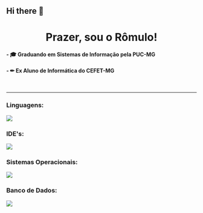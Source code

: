 ## Hi there 👋
<h1 align="center"> Prazer, sou o Rômulo!</h1>
<h4 align="left"> - 🎓 Graduando em Sistemas de Informação pela PUC-MG </h3>
<h4 align="left"> - ✏ Ex Aluno de Informática do CEFET-MG </h3>


<br>

---
<h3 align="left">Linguagens:</h3>
<a href="https://skillicons.dev">
    <img src="https://skillicons.dev/icons?i=c,cpp,java,javascript,python,php,html,css" />
  </a>

<h3 align="left">IDE's:</h3>
<a href="https://skillicons.dev">
    <img src="https://skillicons.dev/icons?i=vscode,eclipse,intellij"/> 
</a>

<h3 align="left">Sistemas Operacionais:</h3>
<a href="https://skillicons.dev">
    <img src="https://skillicons.dev/icons?i=windows,ubuntu,linux,kali" />
  </a>

<h3 align="left">Banco de Dados:</h3>
<a href="https://skillicons.dev">
    <img src="https://skillicons.dev/icons?i=mysql" />
  </a>

<!--
**ruggieroromulo/ruggieroromulo** is a ✨ _special_ ✨ repository because its `README.md` (this file) appears on your GitHub profile.

